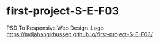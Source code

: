 # first-project-S-E-F03
PSD To Responsive Web Design :Logo
https://mdjahangirhussen.github.io/first-project-S-E-F03/
